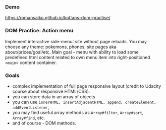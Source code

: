 ### Demo
https://romansaiko.github.io/kottans-dom-practise/

### DOM Practice: Action menu 
Implement interactive side-menu' site without page reloads. You may choose any theme: pokemons, phones, site pages aka about/prices/goal/etc.
Main goal - menu with ability to load some predefined html content related to own menu item into right-positioned `<main>` content container.

### Goals

* complex implementation of full page responsive layout (credit to Udacity course about responsive HTML/CSS).
* you can store data in an array of objects
* you can use `innerHTML, insertAdjacentHTML, append, createElement, addEventListener`,
* you may find useful array methods as `Array#filter`, `Array#sort`, `Array#find`, etc.
* and of course - DOM methods.
